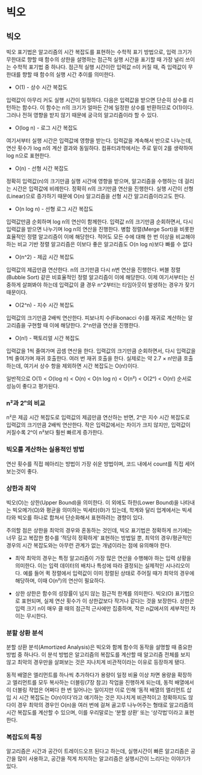 # 빅오

## 빅오

빅오 표기법은 알고리즘의 시간 복잡도를 표현하는 수학적 표기 방법으로, 입력 크기가 무한대로 향할 때 함수의 상한을 설명하는 점근적 실행 시간을 표기할 때 가장 널리 쓰이는 수학적 표기법 중 하나다. 점근적 실행 시간이란 입력값 n이 커질 때, 즉 입력값이 무한대를 향할 때 함수의 실행 시간 추이를 의미한다.

* O(1) - 상수 시간 복잡도

입력값이 아무리 커도 실행 시간이 일정하다. 다음은 입력값을 받으면 단순히 상수를 리턴하는 함수다. 이 함수는 n의 크기가 얼마든 간에 일정한 상수를 반환하므로 O(1)이다. 그러나 전혀 영향을 받지 않기 때문에 궁극의 알고리즘이라 할 수 있다.

* O(log n) - 로그 시간 복잡도

여기서부터 실행 시간은 입력값에 영향을 받는다. 입력값을 계속해서 반으로 나누는데, 연산 횟수가 log n의 계산 결과와 동일하다. 컴퓨터과학에서는 주로 밑이 2를 생략하여 log n으로 표현한다.

* O(n) - 선형 시간 복잡도

정확히 입력값(n)의 크기만큼 실행 시간에 영향을 받으며, 알고리즘을 수행하는 데 걸리는 시간은 입력값에 비례한다. 정확히 n의 크기만큼 연산을 진행한다. 실행 시간이 선형(Linear)으로 증가하기 때문에 O(n) 알고리즘을 선형 시간 알고리즘이라고도 한다.

* O(n log n) - 선형 로그 시간 복잡도

입력값만큼 순회하며 log n의 연산이 함께한다. 입력값 n의 크기만큼 순회하면서, 다시 입력값을 받으면 나누기며 log n의 연산을 진행한다. 병합 정렬(Merge Sort)을 비롯한 효율적인 정렬 알고리즘이 이에 해당한다. 적어도 모든 수에 대해 한 번 이상을 비교해야 하는 비교 기반 정렬 알고리즘은 이보다 좋은 알고리즘도 O(n log n)보다 빠를 수 없다

* O(n^2) - 제곱 시간 복잡도

입력값의 제곱만큼 연산한다. n의 크기만큼 다시 n번 연산을 진행한다. 버블 정렬(Bubble Sort) 같은 비효율적인 정렬 알고리즘이 이에 해당한다. 이제 여기서부터는 신중하게 살펴봐야 하는데 입력값이 클 경우 n^2부터는 타임아웃이 발생하는 경우가 잦기 때문이다.

* O(2^n) - 지수 시간 복잡도

입력값의 크기만큼 2배씩 연산한다. 피보나치 수(Fibonacci 수)를 재귀로 계산하는 알고리즘을 구현할 때 이에 해당한다. 2^n만큼 연산을 진행한다.

* O(n!) - 팩토리얼 시간 복잡도

입력값을 1씩 줄여가며 곱셈 연산을 한다. 입력값의 크기만큼 순회하면서, 다시 입력값을 1씩 줄여가며 재귀 호출한다. 여러 번 재귀 호출을 한다. 실제로는 약 2.7 × n!만큼 호출하는데, 여기서 상수 항을 제외하면 시간 복잡도는 O(n!)이다.

일반적으로 O(1) < O(log n) < O(n) < O(n log n) < O(n²) < O(2ⁿ) < O(n!) 순서로 성능이 좋다고 평가된다.

### n²과 2ⁿ의 비교

n²은 제곱 시간 복잡도로 입력값의 제곱만큼 연산하는 반면, 2ⁿ은 지수 시간 복잡도로 입력값의 크기만큼 2배씩 연산한다. 작은 입력값에서는 차이가 크지 않지만, 입력값이 커질수록 2ⁿ이 n²보다 훨씬 빠르게 증가한다.


### 빅오를 계산하는 실용적인 방법

연산 횟수를 직접 헤아리는 방법이 가장 쉬운 방법이며, 코드 내에서 count를 직접 세어보는것이 좋다.

### 상한과 최악

빅오(O)는 상한(Upper Bound)을 의미한다. 이 외에도 하한(Lower Bound)을 나타내는 빅오메가(Ω)와 평균을 의미하는 빅세타(Θ)가 있는데, 학계와 달리 업계에서는 빅세타와 빅오를 하나로 합쳐서 단순화해서 표현하려는 경향이 있다.

주의할 점은 상한을 최악의 경우와 혼동하는 것인데, 빅오 표기법은 정확하게 쓰기에는 너무 길고 복잡한 함수를 ‘적당히 정확하게’ 표현하는 방법일 뿐, 최악의 경우/평균적인 경우의 시간 복잡도와는 아무런 관계가 없는 개념이라는 점에 유의해야 한다.

* 최악
최악의 경우는 특정 알고리즘이 가장 많은 연산을 수행해야 하는 입력 상황을 의미한다. 이는 입력 데이터의 배치나 특성에 따라 결정되는 실제적인 시나리오이다. 예를 들어 퀵 정렬에서 입력값이 이미 정렬된 상태로 주어질 때가 최악의 경우에 해당하며, 이때 O(n²)의 연산이 필요하다.

* 상한 
상한은 함수의 성장률이 넘지 않는 점근적 한계를 의미한다. 빅오(O) 표기법으로 표현되며, 실제 연산 횟수가 이 상한값보다 작거나 같다는 것을 보장한다. 상한은 입력 크기 n이 매우 클 때의 점근적 근사에만 집중하며, 작은 n값에서의 세부적인 차이는 무시한다.


### 분할 상환 분석

분할 상환 분석(Amortized Analysis)은 빅오와 함께 함수의 동작을 설명할 때 중요한 방법 중 하나다. 이 분석 방법은 알고리즘의 복잡도를 계산할 때 알고리즘 전체를 보지 않고 최악의 경우만을 살펴보는 것은 지나치게 비관적이라는 이유로 등장하게 됐다.

동적 배열은 엘리먼트를 하나씩 추가하다가 용량이 일정 비율 이상 차면 용량을 확장하고 엘리먼트를 모두 복사하는 더블링(7장 참고) 작업을 진행하게 되는데, 동적 배열에서 이 더블링 작업은 어쩌다 한 번 일어나는 일이지만 이로 인해 ‘동적 배열의 엘리먼트 삽입 시 시간 복잡도는 O(n)이다’라고 얘기하는 것은 지나치게 비관적이고 정확하지도 않다이 경우 최악의 경우인 O(n)을 여러 번에 걸쳐 골고루 나누어주는 형태로 알고리즘의 시간 복잡도를 계산할 수 있으며, 이를 우리말로는 ‘분할 상환’ 또는 ‘상각법’이라고 표현한다.

### 복잡도의 특징

알고리즘은 시간과 공간이 트레이드오프 된다고 하는데, 실행시간이 빠른 알고리즘은 공간을 많이 사용하고, 공간을 적게 차지하는 알고리즘은 실행시간이 느리다는 이야기가 있다.

